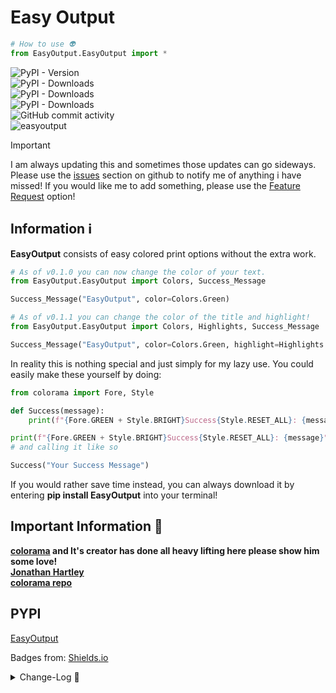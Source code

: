 # Easy Output

```py
# How to use 👽
from EasyOutput.EasyOutput import *
```

![PyPI - Version](https://img.shields.io/pypi/v/EasyOutput?style=for-the-badge&logo=pypi&label=EasyOutput&color=55%2C%20117%2C%20169)\
![PyPI - Downloads](https://img.shields.io/pypi/dm/EasyOutput?style=for-the-badge&logo=pypi)
\
![PyPI - Downloads](https://img.shields.io/pypi/dw/EasyOutput?style=for-the-badge&logo=pypi)
\
![PyPI - Downloads](https://img.shields.io/pypi/dd/EasyOutput?style=for-the-badge&logo=pypi)
\
![GitHub commit activity](https://img.shields.io/github/commit-activity/m/RasinBrand/EasyOutput?style=for-the-badge&logo=github)\
![easyoutput](https://i.gyazo.com/e8c1bb4fe08ade9c2ce6856386f48e1f.png)

> [!IMPORTANT]
> I am always updating this and sometimes those updates can go sideways. Please use the [issues](https://github.com/FrankAustin808/EasyOutput/issues/new/choose) section on github to notify me of anything i have missed! If you would like me to add something, please use the [Feature Request](https://github.com/FrankAustin808/EasyOutput/issues/new/choose) option!

## Information ℹ️

**EasyOutput** consists of easy colored print options without the extra work.

```py
# As of v0.1.0 you can now change the color of your text.
from EasyOutput.EasyOutput import Colors, Success_Message

Success_Message("EasyOutput", color=Colors.Green)

# As of v0.1.1 you can change the color of the title and highlight!
from EasyOutput.EasyOutput import Colors, Highlights, Success_Message

Success_Message("EasyOutput", color=Colors.Green, highlight=Highlights.Blue, title_color=Colors.White)


```

In reality this is nothing special and just simply for my lazy use. You could easily make these yourself by doing:

```py
from colorama import Fore, Style

def Success(message):
    print(f"{Fore.GREEN + Style.BRIGHT}Success{Style.RESET_ALL}: {message}")

print(f"{Fore.GREEN + Style.BRIGHT}Success{Style.RESET_ALL}: {message}")
# and calling it like so

Success("Your Success Message")
```

If you would rather save time instead, you can always download it by entering **pip install EasyOutput** into your terminal!

## Important Information 🥇

**[colorama](https://pypi.org/project/colorama/) and It's creator has done all heavy lifting here please show him some love!** \
 **[Jonathan Hartley](https://github.com/tartley)**\
 **[colorama repo](https://github.com/tartley/colorama)**

## PYPI

[EasyOutput](https://pypi.org/project/EasyOutput/)

Badges from: [Shields.io](https://shields.io/badges)

<details>
<summary>Change-Log 📝</summary>

<details>
<summary>v0.0.1</summary>

    ADDED
    - Success Message
    - Error Message
    - Wait Message

</details>

<details>
<summary>v0.0.2</summary>
    
    ADDED
    - Connection Success Message
    - Connection Error Message

</details>

<details>
<summary>v0.0.3</summary>
    
    ADDED
    - Function Notes

    FIXED
    - Small Success Message Bugs

</details>

<details>
<summary>v0.0.4</summary>
    
    ADDED
    - Info Mesage
    - Note Message
</details>

<details>
<summary>v0.0.5</summary>

    ADDED
    - Title Print

    FIXED
    - Calling issues

</details>

<details>
<summary>v0.0.6</summary>

    ADDED
    - REDACTED Message

    REMOVED
    - Usless Classes

</details>

<details>
<summary>v0.0.7</summary>
    
    REMOVED
    - Wait Message

    ADDED
    - Warning Message

    FIXED
    - imports

</details>

<details>
<summary>v0.0.7.1</summary>

    FIXED
    -

</details>

<details>
<summary>v0.0.8</summary>

    ADDED
    - Highlight Message Option!

</details>

<details>
<summary>v0.0.8.1</summary>

    FIXED
    - Leaving all functions at the bottom of the file... IM SORRY

</details>

<details>
<summary>v0.0.9</summary>

    FIXED
    - Optioanl Highlight!

</details>

<details>
<summary>v0.0.9.1</summary>

    FIXED
    - Info message oddly popping up after every function

</details>

<details>
<summary>v0.1.0</summary>

    ADDED
    - Colored text option
    - Custom Message
    - Show all colors function

</details>

<details>
<summary>v0.1.1</summary>

    ADDED
    - Highlight any color!
    - Ability to color any part of the message!

    FIXED
    - Highlights

</details>

</details>
